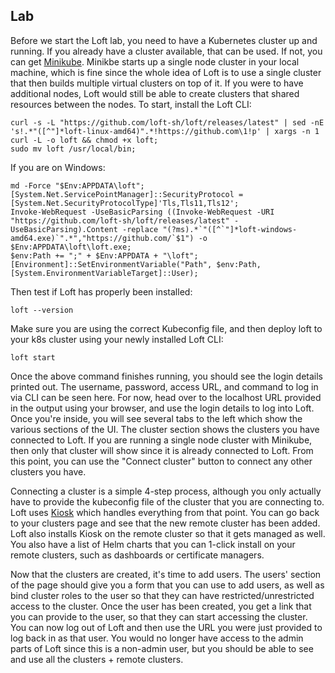 ## Lab

Before we start the Loft lab, you need to have a Kubernetes cluster up and running. If you already have a cluster available, that can be used. If not, you can get [Minikube](https://minikube.sigs.k8s.io/docs/start/). Minikbe starts up a single node cluster in your local machine, which is fine since the whole idea of Loft is to use a single cluster that then builds multiple virtual clusters on top of it. If you were to have additional nodes, Loft would still be able to create clusters that shared resources between the nodes. To start, install the Loft CLI:

```
curl -s -L "https://github.com/loft-sh/loft/releases/latest" | sed -nE 's!.*"([^"]*loft-linux-amd64)".*!https://github.com\1!p' | xargs -n 1 curl -L -o loft && chmod +x loft;
sudo mv loft /usr/local/bin;
```

If you are on Windows:

```
md -Force "$Env:APPDATA\loft"; [System.Net.ServicePointManager]::SecurityProtocol = [System.Net.SecurityProtocolType]'Tls,Tls11,Tls12';
Invoke-WebRequest -UseBasicParsing ((Invoke-WebRequest -URI "https://github.com/loft-sh/loft/releases/latest" -UseBasicParsing).Content -replace "(?ms).*`"([^`"]*loft-windows-amd64.exe)`".*","https://github.com/`$1") -o $Env:APPDATA\loft\loft.exe;
$env:Path += ";" + $Env:APPDATA + "\loft";
[Environment]::SetEnvironmentVariable("Path", $env:Path, [System.EnvironmentVariableTarget]::User);
```

Then test if Loft has properly been installed:

```
loft --version
```

Make sure you are using the correct Kubeconfig file, and then deploy loft to your k8s cluster using your newly installed Loft CLI:

```
loft start
```

Once the above command finishes running, you should see the login details printed out. The username, password, access URL, and command to log in via CLI can be seen here. For now, head over to the localhost URL provided in the output using your browser, and use the login details to log into Loft. Once you're inside, you will see several tabs to the left which show the various sections of the UI. The cluster section shows the clusters you have connected to Loft. If you are running a single node cluster with Minikube, then only that cluster will show since it is already connected to Loft. From this point, you can use the "Connect cluster" button to connect any other clusters you have.

Connecting a cluster is a simple 4-step process, although you only actually have to provide the kubeconfig file of the cluster that you are connecting to. Loft uses [Kiosk](https://github.com/loft-sh/kiosk) which handles everything from that point. You can go back to your clusters page and see that the new remote cluster has been added. Loft also installs Kiosk on the remote cluster so that it gets managed as well. You also have a list of Helm charts that you can 1-click install on your remote clusters, such as dashboards or certificate managers.

Now that the clusters are created, it's time to add users. The users' section of the page should give you a form that you can use to add users, as well as bind cluster roles to the user so that they can have restricted/unrestricted access to the cluster. Once the user has been created, you get a link that you can provide to the user, so that they can start accessing the cluster. You can now log out of Loft and then use the URL you were just provided to log back in as that user. You would no longer have access to the admin parts of Loft since this is a non-admin user, but you should be able to see and use all the clusters + remote clusters. 